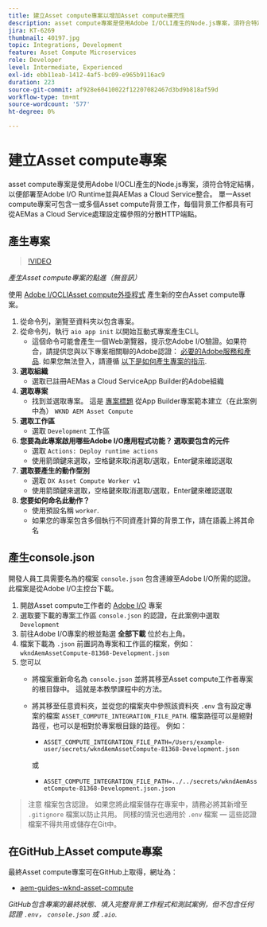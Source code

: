 ```yaml
---
title: 建立Asset compute專案以增加Asset compute擴充性
description: asset compute專案是使用Adobe I/OCLI產生的Node.js專案，須符合特定結構，以便部署至Adobe I/O Runtime並與AEMas a Cloud Service整合。
jira: KT-6269
thumbnail: 40197.jpg
topic: Integrations, Development
feature: Asset Compute Microservices
role: Developer
level: Intermediate, Experienced
exl-id: ebb11eab-1412-4af5-bc09-e965b9116ac9
duration: 223
source-git-commit: af928e60410022f12207082467d3bd9b818af59d
workflow-type: tm+mt
source-wordcount: '577'
ht-degree: 0%

---
```


# 建立Asset compute專案

asset compute專案是使用Adobe I/OCLI產生的Node.js專案，須符合特定結構，以便部署至Adobe I/O Runtime並與AEMas a Cloud Service整合。 單一Asset compute專案可包含一或多個Asset compute背景工作，每個背景工作都具有可從AEMas a Cloud Service處理設定檔參照的分散HTTP端點。

## 產生專案

>[!VIDEO](https://video.tv.adobe.com/v/40197?quality=12&learn=on)

_產生Asset compute專案的點進（無音訊）_

使用 [Adobe I/OCLIAsset compute外掛程式](../set-up/development-environment.md#aio-cli) 產生新的空白Asset compute專案。

1. 從命令列，瀏覽至資料夾以包含專案。
1. 從命令列，執行 `aio app init` 以開始互動式專案產生CLI。
   + 這個命令可能會產生一個Web瀏覽器，提示您Adobe I/O驗證。如果符合，請提供您與以下專案相關聯的Adobe認證： [必要的Adobe服務和產品](../set-up/accounts-and-services.md). 如果您無法登入，請遵循 [以下是如何產生專案的指示](https://developer.adobe.com/app-builder/docs/getting_started/first_app/#42-developer-is-not-logged-in-as-enterprise-organization-user).
1. __選取組織__
   + 選取已註冊AEMas a Cloud ServiceApp Builder的Adobe組織
1. __選取專案__
   + 找到並選取專案。 這是 [專案標題](../set-up/app-builder.md) 從App Builder專案範本建立（在此案例中為） `WKND AEM Asset Compute`
1. __選取工作區__
   + 選取 `Development` 工作區
1. __您要為此專案啟用哪些Adobe I/O應用程式功能？ 選取要包含的元件__
   + 選取 `Actions: Deploy runtime actions`
   + 使用箭頭鍵來選取，空格鍵來取消選取/選取，Enter鍵來確認選取
1. __選取要產生的動作型別__
   + 選取 `DX Asset Compute Worker v1`
   + 使用箭頭鍵來選取，空格鍵來取消選取/選取，Enter鍵來確認選取
1. __您要如何命名此動作？__
   + 使用預設名稱 `worker`.
   + 如果您的專案包含多個執行不同資產計算的背景工作，請在語義上將其命名

## 產生console.json

開發人員工具需要名為的檔案 `console.json` 包含連線至Adobe I/O所需的認證。此檔案是從Adobe I/O主控台下載。

1. 開啟Asset compute工作者的 [Adobe I/O](https://console.adobe.io) 專案
1. 選取要下載的專案工作區 `console.json` 的認證，在此案例中選取 `Development`
1. 前往Adobe I/O專案的根並點選 __全部下載__ 位於右上角。
1. 檔案下載為 `.json` 前置詞為專案和工作區的檔案，例如： `wkndAemAssetCompute-81368-Development.json`
1. 您可以
   + 將檔案重新命名為 `console.json` 並將其移至Asset compute工作者專案的根目錄中。 這就是本教學課程中的方法。
   + 將其移至任意資料夾，並從您的檔案夾中參照該資料夾 `.env` 含有設定專案的檔案 `ASSET_COMPUTE_INTEGRATION_FILE_PATH`. 檔案路徑可以是絕對路徑，也可以是相對於專案根目錄的路徑。 例如：
      + `ASSET_COMPUTE_INTEGRATION_FILE_PATH=/Users/example-user/secrets/wkndAemAssetCompute-81368-Development.json`

     或
      + `ASSET_COMPUTE_INTEGRATION_FILE_PATH=../../secrets/wkndAemAssetCompute-81368-Development.json.json`

> 注意
> 檔案包含認證。 如果您將此檔案儲存在專案中，請務必將其新增至 `.gitignore` 檔案以防止共用。 同樣的情況也適用於 `.env` 檔案 — 這些認證檔案不得共用或儲存在Git中。

## 在GitHub上Asset compute專案

最終Asset compute專案可在GitHub上取得，網址為：

+ [aem-guides-wknd-asset-compute](https://github.com/adobe/aem-guides-wknd-asset-compute)

_GitHub包含專案的最終狀態、填入完整背景工作程式和測試案例，但不包含任何認證 `.env`， `console.json` 或 `.aio`._
